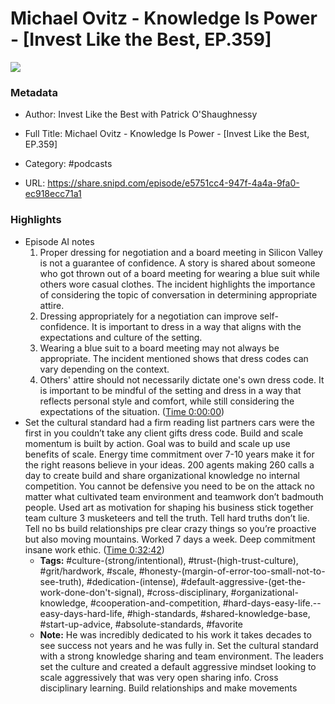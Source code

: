 # Michael Ovitz - Knowledge Is Power - [Invest Like the Best, EP.359]

![](https://wsrv.nl/?url=https%3A%2F%2Fmegaphone.imgix.net%2Fpodcasts%2Fef669774-cccd-11ed-889b-c36caad6646f%2Fimage%2FILTB_NEW.png%3Fixlib%3Drails-4.3.1%26max-w%3D3000%26max-h%3D3000%26fit%3Dcrop%26auto%3Dformat%2Ccompress&w=100&h=100)

### Metadata

- Author: Invest Like the Best with Patrick O'Shaughnessy
- Full Title: Michael Ovitz - Knowledge Is Power - [Invest Like the Best, EP.359]
- Category: #podcasts



- URL: https://share.snipd.com/episode/e5751cc4-947f-4a4a-9fa0-ec918ecc71a1

### Highlights

- Episode AI notes
  1. Proper dressing for negotiation and a board meeting in Silicon Valley is not a guarantee of confidence. A story is shared about someone who got thrown out of a board meeting for wearing a blue suit while others wore casual clothes. The incident highlights the importance of considering the topic of conversation in determining appropriate attire.
  2. Dressing appropriately for a negotiation can improve self-confidence. It is important to dress in a way that aligns with the expectations and culture of the setting.
  3. Wearing a blue suit to a board meeting may not always be appropriate. The incident mentioned shows that dress codes can vary depending on the context.
  4. Others' attire should not necessarily dictate one's own dress code. It is important to be mindful of the setting and dress in a way that reflects personal style and comfort, while still considering the expectations of the situation. ([Time 0:00:00](https://share.snipd.com/episode-takeaways/b2ccb3ad-d133-4383-b445-81f7d7b155fc))
- Set the cultural standard had a firm reading list partners cars were the first in you couldn’t take any client gifts dress code. Build and scale momentum is built by action. Goal was to build and scale up use benefits of scale. Energy time commitment over 7-10 years make it for the right reasons believe in your ideas. 200 agents making 260 calls a day to create build and share organizational knowledge no internal competition. You cannot be defensive you need to be on the attack no matter what cultivated team environment and teamwork don’t badmouth people. Used art as motivation for shaping his business stick together team culture 3 musketeers and tell the truth. Tell hard truths don’t lie. Tell no bs build relationships pre clear crazy things so you’re proactive but also moving mountains. Worked 7 days a week. Deep commitment insane work ethic. ([Time 0:32:42](https://share.snipd.com/snip/4cd9e0f4-18db-4b37-a4c0-0ddd0d2f5982))
    - **Tags:** #culture-(strong/intentional), #trust-(high-trust-culture), #grit/hardwork, #scale, #honesty-(margin-of-error-too-small-not-to-see-truth), #dedication-(intense), #default-aggressive-(get-the-work-done-don't-signal), #cross-disciplinary, #organizational-knowledge, #cooperation-and-competition, #hard-days-easy-life.--easy-days-hard-life, #high-standards, #shared-knowledge-base, #start-up-advice, #absolute-standards, #favorite
    - **Note:** He was incredibly dedicated to his work it takes decades to see success not years and he was fully in. Set the cultural standard with a strong knowledge sharing and team environment. The leaders set the culture and created a default aggressive mindset looking to scale aggressively that was very open sharing info. Cross disciplinary learning. Build relationships and make movements
